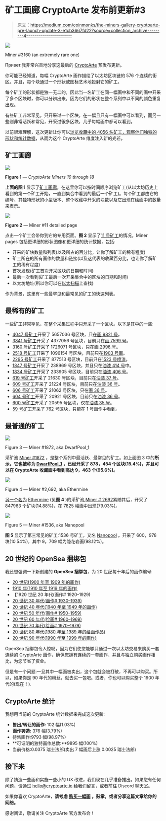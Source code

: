 # 矿工画廊 CryptoArte 发布前更新#3

> 原文：<https://medium.com/coinmonks/the-miners-gallery-cryptoarte-pre-launch-update-3-e1cb3667fd22?source=collection_archive---------4----------------------->

![](img/89ef934d7fb8d6a04c7706d3fea435cd.png)

Miner #3160 (an extremely rare one)

Привет.我非常兴奋地分享这最后的 [CryptoArte](https://www.cryptoarte.io) 预发布更新。

你可能已经知道，每幅 CryptoArte 画作描绘了以太坊区块链的 576 个连续的街区。并且，每个块通过一个形状或图标艺术地投射它的矿工。

每个矿工的形状都是独一无二的，因此当一名矿工在同一幅画中和不同的画中开采了多个区块时，你可以分辨出来，因为它们的形状在整个系列中以不同的颜色重复出现。

有些矿工非常罕见，只开采过一个区块，在一幅且只有一幅画中可以看到，而另一些则非常活跃和常见，开采过很多区块，几乎每幅画中都可以看到。

以前很难理解，这次更新让你可以[浏览收藏中的 4056 名矿工，观察他们独特的形状和统计数据](https://www.cryptoarte.io/miners)，从而为这个 CryptoArte 维度注入新的光芒。

## 矿工画廊

![](img/f38419073440a5d963bdc14362257c1c.png)

**Figure 1** — *CryptoArte Miners 10 through 18*

**上面的图 1** 显示了[矿工画廊](https://www.cryptoarte.io/miners)，在这里你可以按时间顺序浏览矿工(从以太坊历史上看到的第一个矿工开始，一直到集合中看到的最后一个矿工)。每个矿工都由它的编号、其独特形状的小型版本、整个收藏中开采的块数以及它出现在绘画中的数量来表示。

![](img/d2c637bc67c41dc7c5ef1eda47217371.png)

**Figure 2** — Miner #11 detailed page

点击一个矿工会带你到它的专用页面。**图 2** 显示了[11 号矿工](https://www.cryptoarte.io/miners/0xbb7b8287f3f0a933474a79eae42cbca977791171)的情况。Miner pages 包括更详细的形状图像和更详细的统计数据，包括:

*   开采的矿块数量和列表(以及所占的百分比，让你了解矿工的稀有程度)
*   矿工所在的所有画作的数量和链接(以及这代表的收藏百分比，也让你了解矿工的稀有程度)
*   首次发现(矿工首次开采区块的日期和时间)
*   最后一次看到(矿工最后一次开采集合中的区块的日期和时间)
*   以太坊地址(所以你可以在[以太扫描](https://etherscan.io/blocks?m=0xbb7b8287f3f0a933474a79eae42cbca977791171&ps=100&p=178)上查找)

作为背景，这里有一些最罕见和最常见的矿工的快速列表。

## 最稀有的矿工

一些矿工非常罕见，在整个采集过程中只开采了一个区块。以下是其中的一些:

*   [4047 号矿工](https://www.cryptoarte.io/miners/0x66a87cd1c3c31bf8d49197b18655603038472021)开采了 5657036 号区块，只在[画 9821 号](https://www.cryptoarte.io/paintings/9821)。
*   [3841 号矿工](https://www.cryptoarte.io/miners/0x70e2cf0afee8328e016e818f71cb50845984e769)开采了 4377056 号区块，目前只在[画 7599 号](https://www.cryptoarte.io/paintings/7599)。
*   [3160 号矿工](https://www.cryptoarte.io/miners/0x203374883aaf0c942e7d3dbf8ce7f8a961e93e59)开采了 1726071 号区块，只在[画 2996 号](https://www.cryptoarte.io/paintings/2996)。
*   [2518 号矿工](https://www.cryptoarte.io/miners/0x855780c8aa9f767cab961f2b28c96584c77da602)开采了 1096154 号区块，目前只在[1903 号画](https://www.cryptoarte.io/paintings/1903)。
*   [2295 号矿工](https://www.cryptoarte.io/miners/0x3f2da093bb16eb064f8bfa9e30b929d15f8e1c4c)开采了 877513 号区块，目前只在[1523 号喷漆](https://www.cryptoarte.io/paintings/1523)。
*   [1847 号矿工](https://www.cryptoarte.io/miners/0x2ece364f8952764cedd391d2316a8147e0c6c304)开采了 238969 号区块，并且只在[油漆 414 号](https://www.cryptoarte.io/paintings/414)中。
*   [1834 号矿工](https://www.cryptoarte.io/miners/0x6a8a4a4d1c436cbbb1eca791d69cab962024b4e8)开采了 233905 号区块，目前只在[油漆 406 号](https://www.cryptoarte.io/paintings/406)。
*   [619 号矿工](https://www.cryptoarte.io/miners/0xf5b4b23a772b6794a7cdb21b95014c5e6758ded0)开采了 21630 号区块，目前只在[油漆 37 号](https://www.cryptoarte.io/paintings/37)。
*   [609 号矿工](https://www.cryptoarte.io/miners/0x7c194fca5a65240732314600f1b910a5036d2ec8)开采了 21224 号区块，目前只在[油漆 36 号](https://www.cryptoarte.io/paintings/36)。
*   [606 号矿工](https://www.cryptoarte.io/miners/0xf0f8112dd11d7afc19cb1769ccbfcda17627e33b)开采了 21062 号区块，只在[画 36 号](https://www.cryptoarte.io/paintings/36)。
*   [604 号矿工](https://www.cryptoarte.io/miners/0x344bbd5023f03da0bdfe384c65b4a5d62b0b2bca)开采了 20921 号区块，目前只在[油漆 36 号](https://www.cryptoarte.io/paintings/36)。
*   [600 号矿工](https://www.cryptoarte.io/miners/0x005fe5036d71907694e26421440e85103ea44018)开采了 20595 号区块，仅在[油漆 35 号](https://www.cryptoarte.io/paintings/35)。
*   [59 号矿工](https://www.cryptoarte.io/miners/0xde43d08f8150ffd4e0b6398a80ae7e322247cfac)开采了 762 号区块，只能在 1 号画作中看到。

## 最普通的矿工

![](img/ba2d69bb73feceb7590857b2b4e437d9.png)

Figure 3 — Miner #1872, aka DwarfPool_1

采矿池 [Miner #1872](https://www.cryptoarte.io/miners/0x2a65aca4d5fc5b5c859090a6c34d164135398226) ，是整个系列中最活跃、最常见的矿工。如上面图 3 中的**所示，它也被称为 [DwarfPool_1](https://etherscan.io/address/0x2a65aca4d5fc5b5c859090a6c34d164135398226) ，已经开采了 878，454 个区块(15.4%)，并且可以在 CryptoArte 收藏画中看到高达 9，463 个(95.6%)。**

![](img/a2b29332850c1ea94c0cc098369f3909.png)

Figure 4 — Miner #2,692, aka Ethermine

[另一个名为](https://www.ethermine.org/) [Ethermine](https://etherscan.io/address/0xea674fdde714fd979de3edf0f56aa9716b898ec8) (见**图 4** )的采矿池,[Miner # 2692](https://www.cryptoarte.io/miners/0xea674fdde714fd979de3edf0f56aa9716b898ec8)紧随其后，开采了 847963 个矿块(14.88%)，在 7825 幅画中出现(79.03%)。

![](img/fc2399aec5bfdff8c9c3352e4df5ff7b.png)

Figure 5 — Miner #1536, aka Nanopool

**图 5** 显示了第三常见的矿工:1536 号矿工，又名 [Nanopool](https://eth.nanopool.org/) 。开采了 600，978 块(10.54%)，其中 9，709 幅为隐花岩画(98.12%)。

## 20 世纪的 OpenSea 捆绑包

我还想强调一下新创建的 **OpenSea 捆绑包**，为 20 世纪每十年后的画作编号:

*   [20 世纪(1900 年至 1909 年的画作)](https://opensea.io/bundles/the-1900-1909-paintings)
*   [1910 年(1910 年至 1919 年的画作)](https://opensea.io/bundles/the-1910-1919-paintings)
*   【1920 世纪 20 年代(画作# 1920–1929)
*   [20 世纪 30 年代(画作# 1930–1939)](https://opensea.io/bundles/the-1930s)
*   [20 世纪 40 年代(1940 年至 1949 年的画作)](https://opensea.io/bundles/the-1940s)
*   [20 世纪 50 年代(画作# 1950–1959)](https://opensea.io/bundles/the-1950-s)
*   [20 世纪 60 年代(绘画# 1960–1969)](https://opensea.io/bundles/the-1960-s)
*   [20 世纪 70 年代(绘画# 1970–1979)](https://opensea.io/bundles/the-1970-s)
*   [20 世纪 80 年代(1980 年至 1989 年的绘画作品)](https://opensea.io/bundles/the-1980-s)
*   [20 世纪 90 年代(1990 年至 1999 年的画作)](https://opensea.io/bundles/the-1990-s)

OpenSea 捆绑包令人惊叹，因为它们使您能够只通过一次以太坊交易来购买一套连续的 CryptoArte 画作，确保您拥有连续的一套画作，并且与独立购买画作相比，为您节省了资金。

但是有一个问题:一旦其中一幅画被卖出，这个包就会被打破，不再可以购买。所以，如果你是 90 年代的粉丝，就去买一包吧。或者，你也可以购买整个 1900 年代的(现在！).

## CryptoArte 统计

我想用当前的 CryptoArte 统计数据来完成这次更新:

*   **售出/转让的画作:** 102 幅(1.03%)
*   **画作铸造:** 376 幅(3.79%)
*   待售画作:9793 幅(98.97%)
*   **可证明的独特画作总数:**9895 幅(100%)
*   当前价格:0.0375 瑞士法郎(卖出 7 幅画后上涨 0.0025 瑞士法郎)

## 接下来

除了铸造一些画和实施一些小的 UX 改进，我们现在几乎准备推出。如果您有任何问题，请通过 [hello@cryptoarte.io](mailto:hello@cryptoarte.io) 给我们留言，或者前往 Discord 聊天室。

如果你喜欢 CryptoArte，**请考虑** [**购买一幅画**](https://www.cryptoarte.io/store) **，鼓掌，或者分享这篇文章给你的网络。**

感谢阅读，敬请关注 CryptoArte 官方发布会！